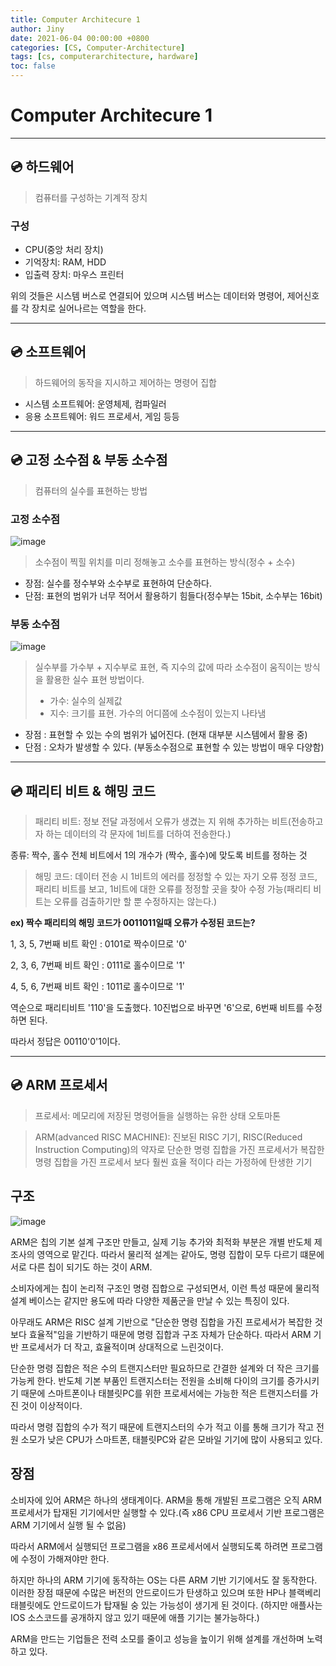 ```yaml
---
title: Computer Architecure 1
author: Jiny
date: 2021-06-04 00:00:00 +0800
categories: [CS, Computer-Architecture]
tags: [cs, computerarchitecture, hardware]
toc: false
---
```

 
# Computer Architecure 1
___

## 💿 **하드웨어**

> 컴퓨터를 구성하는 기계적 장치

### **구성**

- CPU(중앙 처리 장치)
- 기억장치: RAM, HDD
- 입출력 장치: 마우스 프린터

위의 것들은 시스템 버스로 연결되어 있으며 시스템 버스는 데이터와 명령어, 제어신호를 각 장치로 실어나르는 역할을 한다.
___


## 💿 **소프트웨어**

> 하드웨어의 동작을 지시하고 제어하는 명령어 집합

- 시스템 소프트웨어: 운영체제, 컴파일러
- 응용 소프트웨어: 워드 프로세서, 게임 등등
___

## 💿 **고정 소수점 & 부동 소수점**

> 컴퓨터의 실수를 표현하는 방법


### **고정 소수점**

![image](https://camo.githubusercontent.com/b7a7af7955adb8853339605f8e38fdaf5bb0983fd884607f3c5b4f92837b7390/687474703a2f2f7463707363686f6f6c2e636f6d2f6c656374757265732f696d675f635f66697865645f706f696e742e706e67)

> 소수점이 찍힐 위치를 미리 정해놓고 소수를 표현하는 방식(정수 + 소수)

- 장점: 실수를 정수부와 소수부로 표현하여 단순하다.
- 단점: 표현의 범위가 너무 적어서 활용하기 힘들다(정수부는 15bit, 소수부는 16bit)

### **부동 소수점**

![image](https://camo.githubusercontent.com/3f982c8c64e1f5bf0837e08593c05b45dfce1c9a2bf53fc31e2cbec3d2caf9ea/687474703a2f2f7463707363686f6f6c2e636f6d2f6c656374757265732f696d675f635f666c6f6174696e675f706f696e745f33322e706e67)

> 실수부를 가수부 + 지수부로 표현, 즉 지수의 값에 따라 소수점이 움직이는 방식을 활용한 실수 표현 방법이다.
> - 가수: 실수의 실제값
> - 지수: 크기를 표현. 가수의 어디쯤에 소수점이 있는지 나타냄

- 장점 : 표현할 수 있는 수의 범위가 넓어진다. (현재 대부분 시스템에서 활용 중)
- 단점 : 오차가 발생할 수 있다. (부동소수점으로 표현할 수 있는 방법이 매우 다양함)

___

## 💿 **패리티 비트 & 해밍 코드**

> 패리티 비트: 정보 전달 과정에서 오류가 생겼는 지 위해 추가하는 비트(전송하고자 하는 데이터의 각 문자에 1비트를 더하여 전송한다.)

종류: 짝수, 홀수
전체 비트에서 1의 개수가 (짝수, 홀수)에 맞도록 비트를 정하는 것

> 해밍 코드: 데이터 전송 시 1비트의 에러를 정정할 수 있는 자기 오류 정정 코드, 패리티 비트를 보고, 1비트에 대한 오류를 정정할 곳을 찾아 수정 가능(패리티 비트는 오류를 검출하기만 할 뿐 수정하지는 않는다.)

**ex) 짝수 패리티의 해밍 코드가 0011011일때 오류가 수정된 코드는?**

1, 3, 5, 7번째 비트 확인 : 0101로 짝수이므로 '0'

2, 3, 6, 7번째 비트 확인 : 0111로 홀수이므로 '1'

4, 5, 6, 7번째 비트 확인 : 1011로 홀수이므로 '1'


역순으로 패리티비트 '110'을 도출했다. 10진법으로 바꾸면 '6'으로, 6번째 비트를 수정하면 된다.

따라서 정답은 00110'0'1이다.
___

## 💿 **ARM 프로세서**

> 프로세서: 메모리에 저장된 명령어들을 실행하는 유한 상태 오토마톤

> ARM(advanced RISC MACHINE): 진보된 RISC 기기, RISC(Reduced Instruction Computing)의 약자로 단순한 명령 집합을 가진 프로세서가 복잡한 명령 집합을 가진 프로세서 보다 훨씬 효율 적이다 라는 가정하에 탄생한 기기

## **구조**

![image](https://camo.githubusercontent.com/566b26ea8deb53645b0f78a525c81864b78fe7abf0d5bb627a74000132149ca6/68747470733a2f2f74312e6461756d63646e2e6e65742f6366696c652f746973746f72792f323537383843333535304341463837333141)

ARM은 칩의 기본 설계 구조만 만들고, 실제 기능 추가와 최적화 부분은 개별 반도체 제조사의 영역으로 맡긴다. 따라서 물리적 설계는 같아도, 명령 집합이 모두 다르기 떄문에 서로 다른 칩이 되기도 하는 것이 ARM.

소비자에게는 칩이 논리적 구조인 명령 집합으로 구성되면서, 이런 특성 때문에 물리적 설계 베이스는 같지만 용도에 따라 다양한 제품군을 만날 수 있는 특징이 있다. 

아무래도 ARM은 RISC 설계 기반으로 "단순한 명령 집합을 가진 프로세서가 복잡한 것 보다 효율적"임을 기반하기 때문에 명령 집합과 구조 자체가 단순하다. 따라서 ARM 기반 프로세서가 더 작고, 효율적이며 상대적으로 느린것이다.

단순한 명령 집합은 적은 수의 트랜지스터만 필요하므로 간결한 설계와 더 작은 크기를 가능케 한다. 반도체 기본 부품인 트랜지스터는 전원을 소비해 다이의 크기를 증가시키기 때문에 스마트폰이나 태블릿PC를 위한 프로세서에는 가능한 적은 트랜지스터를 가진 것이 이상적이다.

따라서 명령 집합의 수가 적기 때문에 트랜지스터의 수가 적고 이를 통해 크기가 작고 전원 소모가 낮은 CPU가 스마트폰, 태블릿PC와 같은 모바일 기기에 많이 사용되고 있다.

## **장점**

소비자에 있어 ARM은 하나의 생태계이다. ARM을 통해 개발된 프로그램은 오직  ARM 프로세서가 탑재된 기기에서만 실행할 수 있다.(즉 x86 CPU 프로세서 기반 프로그램은 ARM 기기에서 실행 될 수 없음)

따라서 ARM에서 실행되던 프로그램을 x86 프로세서에서 실행되도록 하려면 프로그램에 수정이 가해져야만 한다.

하지만 하나의 ARM 기기에 동작하는 OS는 다른 ARM 기반 기기에서도 잘 동작한다. 이러한 장점 때문에 수많은 버전의 안드로이드가 탄생하고 있으며 또한 HP나 블랙베리 태블릿에도 안드로이드가 탑재될 숭 있는 가능성이 생기게 된 것이다.
(하지만 애플사는 IOS 소스코드를 공개하지 않고 있기 때문에 애플 기기는 불가능하다.) 

ARM을 만드는 기업들은 전력 소모를 줄이고 성능을 높이기 위해 설계를 개선하며 노력하고 있다.